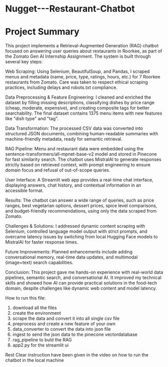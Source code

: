 # Nugget---Restaurant-Chatbot

# Project Summary
This project implements a Retrieval-Augmented Generation (RAG) chatbot focused on answering user queries about restaurants in Roorkee, as part of the Zomato Gen AI Internship Assignment. The system is built through several key steps:

Web Scraping:
Using Selenium, BeautifulSoup, and Pandas, I scraped menus and metadata (name, price, type, ratings, hours, etc.) for 7 Roorkee restaurants from Zomato. Care was taken to respect ethical scraping practices, including delays and robots.txt compliance.

Data Preprocessing & Feature Engineering:
I cleaned and enriched the dataset by filling missing descriptions, classifying dishes by price range (cheap, moderate, expensive), and creating composite tags for better searchability. The final dataset contains 1375 menu items with new features like "dish type" and "tag".

Data Transformation:
The processed CSV data was converted into structured JSON documents, combining human-readable summaries with machine-friendly metadata, ready for semantic retrieval.

RAG Pipeline:
Menu and restaurant data were embedded using the sentence-transformers/all-mpnet-base-v2 model and stored in Pinecone for fast similarity search. The chatbot uses MistralAI to generate responses strictly based on retrieved context, with prompt engineering to ensure domain focus and refusal of out-of-scope queries.

User Interface:
A Streamlit web app provides a real-time chat interface, displaying answers, chat history, and contextual information in an accessible format.

Results:
The chatbot can answer a wide range of queries, such as price ranges, best vegetarian options, dessert prices, spice level comparisons, and budget-friendly recommendations, using only the data scraped from Zomato.

Challenges & Solutions:
I addressed dynamic content scraping with Selenium, controlled language model output with strict prompts, and overcame latency issues by switching from local Hugging Face models to MistralAI for faster response times.

Future Improvements:
Planned enhancements include adding conversational memory, real-time data updates, and multimodal (image+text) search capabilities.

Conclusion:
This project gave me hands-on experience with real-world data pipelines, semantic search, and conversational AI. It improved my technical skills and showed how AI can provide practical solutions in the food-tech domain, despite challenges like dynamic web content and model latency.

How to run this file:
1. download all the files
2. create the environment
3. scrape the data and convert it into all single csv file
4. preprocess and create a new feature of your own
5. data_converter to convert the data into json file
6. ingest to send the json data to the pinecone vectordatabase
7. rag_pipeline to buld the RAG
8. app2.py for the streamlit ui


Rest Clear instruction have been given in the video on how 
to run the chatbot in the local machine
